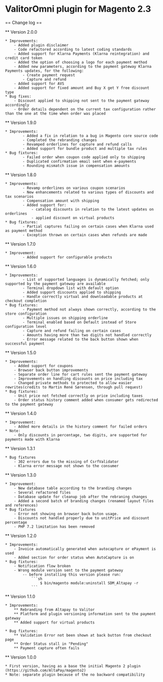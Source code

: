 # ValitorOmni plugin for Magento 2.3

== Change log ==

** Version 2.0.0

    * Improvements:
        - Added plugin disclaimer
        - Code refactored according to latest coding standards
        - Added support for Klarna Payments (Klarna reintegration) and credit card token
        - Added the option of choosing a logo for each payment method
        - Added new parameters, according to the payment gateway Klarna Payments updates, for the following:
            - Create payment request
            - Capture and refund
        - Added support for AVS
        - Added support for fixed amount and Buy X get Y free discount type
    * Bug fixes:
        - Discount applied to shipping not sent to the payment gateway accordingly
        - Order details dependent on the current tax configuration rather than the one at the time when order was placed

** Version 1.9.0

    * Improvements:
            - Added a fix in relation to a bug in Magento core source code
            - Completed the rebranding changes
            - Revamped orderlines for capture and refund calls
            - Added support for bundle product and multiple tax rules
    * Bug fixtures:
            - Failed order when coupon code applied only to shipping
            - Duplicated confirmation email sent when e-payments
            - Rounding mismatch issue in compensation amounts

** Version 1.8.0

    * Improvements: 
            - Revamp orderlines on various coupon scenarios
            - New enhancements related to various types of discounts and tax scenarios
            - Compensation amount with shipping
            - Added support for:
                - catalog discounts in relation to the latest updates on orderlines 
                - applied discount on virtual products
    * Bug fixtures:
            - Partial captures failing on certain cases when Klarna used as payment method
            - Exception thrown on certain cases when refunds are made 


** Version 1.7.0

    * Improvement:
            - Added support for configurable products
            

** Version 1.6.0

    * Improvements:
            - List of supported languages is dynamically fetched; only supported by the payment gateway are available
            - Terminal dropdown list with default option
            - Added support discounts applied to shipping
            - Handle correctly virtual and downloadable products at checkout completion
    * Bug fixtures:
            - Payment method not always shown correctly, according to the store configuration
            - Multiple issues on shipping orderline
            - Terminal enabled based on Default instead of Store configuration level
            - Capture and refund failing on certain cases
            - Amounts having more than two digits not handled correctly
            - Error message related to the back button shown when successful payment

** Version 1.5.0

    * Improvements:
        - Added support for coupons
        - Browser back button improvements
        - Separate order line for cart rules sent the payment gateway
        - Improvements on handling discounts on price including tax
        - Changed private methods to protected to allow easier rewrites(credits to Martin René Sørensen, through pull request)
    * Bug fixtures:
        - Unit price not fetched correctly on price including taxes
        - Order status history comment added when consumer gets redirected to the payment gateway


** Version 1.4.0

    * Improvement:
        - Added more details in the history comment for failed orders
    * Note:
        - Only discounts in percentage, two digits, are supported for payments made with Klarna


** Version 1.3.1

    * Bug fixtures
        - 302 errors due to the missing of CsrfValidator
        - Klarna error message not shown to the consumer
            

** Version 1.3.0

    * Improvement:
        - New database table according to the branding changes                  
        - Several refactored files                     
        - Database update for cleanup job after the rebraning changes
        - Added a second batch of branding changes (renamed layout files and references)
    * Bug fixtures
        - Error not showing on browser back buton usage.
        - Discounts not handled properly due to unitPrice and discount percentage
        - PHP 7.2 limitation has been removed


** Version 1.2.0

    * Improvements:
        - Invoice automatically generated when autocapture or ePayment is used
        - Added section for order status when AutoCapture is on
    * Bug fixtures:
        - Notification flow broken
        - Wrong module version sent to the payment gateway
            -- before installing this version please run:
                ```sh
                    $ bin/magento module:uninstall SDM_Altapay -r
                ```
                
    
** Version 1.1.0

    * Improvements:
        ** Rebranding from Altapay to Valitor
        ** Platform and plugin versioning information sent to the payment gateway
        ** Added support for virtual products
	
    * Bug fixtures:
        ** Validation Error not been shown at back button from checkout page
        ** Order Status stall in "Pending"
        ** Payment capture often fails


** Version 1.0.0

    * First version, having as a base the initial Magento 2 plugin (https://github.com/AltaPay/magento2)
    * Note: separate plugin because of the no backward compatibility

